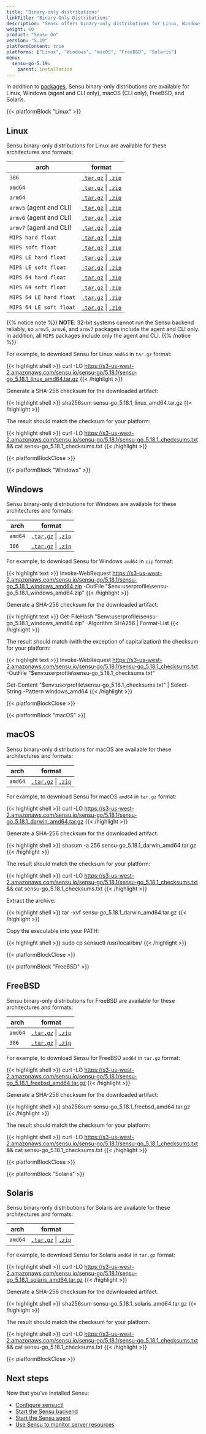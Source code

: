 ```yaml
---
title: "Binary-only distributions"
linkTitle: "Binary-Only Distributions"
description: "Sensu offers binary-only distributions for Linux, Windows, macOS, FreeBSD, and Solaris. Read this guide to learn how to download and verify Sensu binaries."
weight: 60
product: "Sensu Go"
version: "5.19"
platformContent: true
platforms: ["Linux", "Windows", "macOS", "FreeBSD", "Solaris"]
menu:
  sensu-go-5.19:
    parent: installation
---
```


In addition to [packages][1], Sensu binary-only distributions are available for Linux, Windows (agent and CLI only), macOS (CLI only), FreeBSD, and Solaris.

{{< platformBlock "Linux" >}}

## Linux

Sensu binary-only distributions for Linux are available for these architectures and formats:

| arch | format |
| --- | --- |
| `386` | [`.tar.gz`][19] \| [`.zip`][25] |
| `amd64` | [`.tar.gz`][14] \| [`.zip`][20] |
| `arm64` | [`.tar.gz`][15] \| [`.zip`][21]
| `armv5` (agent and CLI) | [`.tar.gz`][16] \| [`.zip`][22] |
| `armv6` (agent and CLI) | [`.tar.gz`][17] \| [`.zip`][23] |
| `armv7` (agent and CLI) | [`.tar.gz`][18] \| [`.zip`][24] |
| `MIPS hard float` | [`.tar.gz`][38] \| [`.zip`][39] |
| `MIPS soft float` | [`.tar.gz`][40] \| [`.zip`][41] |
| `MIPS LE hard float` | [`.tar.gz`][42] \| [`.zip`][43] |
| `MIPS LE soft float` | [`.tar.gz`][44] \| [`.zip`][45] |
| `MIPS 64 hard float` | [`.tar.gz`][46] \| [`.zip`][47] |
| `MIPS 64 soft float` | [`.tar.gz`][48] \| [`.zip`][49] |
| `MIPS 64 LE hard float` | [`.tar.gz`][50] \| [`.zip`][51] |
| `MIPS 64 LE soft float` | [`.tar.gz`][52] \| [`.zip`][53] |

{{% notice note %}}
**NOTE**: 32-bit systems cannot run the Sensu backend reliably, so `armv5`, `armv6`, and `armv7` packages include the agent and CLI only.
In addition, all `MIPS` packages include only the agent and CLI.
{{% /notice %}}

For example, to download Sensu for Linux `amd64` in `tar.gz` format:

{{< highlight shell >}}
curl -LO https://s3-us-west-2.amazonaws.com/sensu.io/sensu-go/5.18.1/sensu-go_5.18.1_linux_amd64.tar.gz
{{< /highlight >}}

Generate a SHA-256 checksum for the downloaded artifact:

{{< highlight shell >}}
sha256sum sensu-go_5.18.1_linux_amd64.tar.gz
{{< /highlight >}}

The result should match the checksum for your platform:

{{< highlight shell >}}
curl -LO https://s3-us-west-2.amazonaws.com/sensu.io/sensu-go/5.18.1/sensu-go_5.18.1_checksums.txt && cat sensu-go_5.18.1_checksums.txt
{{< /highlight >}}

{{< platformBlockClose >}}

{{< platformBlock "Windows" >}}

## Windows

Sensu binary-only distributions for Windows are available for these architectures and formats:

| arch | format |
| --- | --- |
| `amd64` | [`.tar.gz`][26] \| [`.zip`][28]
| `386` | [`.tar.gz`][27] \| [`.zip`][29]

For example, to download Sensu for Windows `amd64` in `zip` format:

{{< highlight text >}}
Invoke-WebRequest https://s3-us-west-2.amazonaws.com/sensu.io/sensu-go/5.18.1/sensu-go_5.18.1_windows_amd64.zip  -OutFile "$env:userprofile\sensu-go_5.18.1_windows_amd64.zip"
{{< /highlight >}}

Generate a SHA-256 checksum for the downloaded artifact:

{{< highlight text >}}
Get-FileHash "$env:userprofile\sensu-go_5.18.1_windows_amd64.zip" -Algorithm SHA256 | Format-List
{{< /highlight >}}

The result should match (with the exception of capitalization) the checksum for your platform:

{{< highlight text >}}
Invoke-WebRequest https://s3-us-west-2.amazonaws.com/sensu.io/sensu-go/5.18.1/sensu-go_5.18.1_checksums.txt -OutFile "$env:userprofile\sensu-go_5.18.1_checksums.txt"

Get-Content "$env:userprofile\sensu-go_5.18.1_checksums.txt" | Select-String -Pattern windows_amd64
{{< /highlight >}}

{{< platformBlockClose >}}

{{< platformBlock "macOS" >}}

## macOS

Sensu binary-only distributions for macOS are available for these architectures and formats:

| arch | format |
| --- | --- |
| `amd64` | [`.tar.gz`][30] \| [`.zip`][31]

For example, to download Sensu for macOS `amd64` in `tar.gz` format:

{{< highlight shell >}}
curl -LO https://s3-us-west-2.amazonaws.com/sensu.io/sensu-go/5.18.1/sensu-go_5.18.1_darwin_amd64.tar.gz
{{< /highlight >}}

Generate a SHA-256 checksum for the downloaded artifact:

{{< highlight shell >}}
shasum -a 256 sensu-go_5.18.1_darwin_amd64.tar.gz
{{< /highlight >}}

The result should match the checksum for your platform:

{{< highlight shell >}}
curl -LO https://s3-us-west-2.amazonaws.com/sensu.io/sensu-go/5.18.1/sensu-go_5.18.1_checksums.txt && cat sensu-go_5.18.1_checksums.txt
{{< /highlight >}}

Extract the archive:

{{< highlight shell >}}
tar -xvf sensu-go_5.18.1_darwin_amd64.tar.gz
{{< /highlight >}}

Copy the executable into your PATH:

{{< highlight shell >}}
sudo cp sensuctl /usr/local/bin/
{{< /highlight >}}

{{< platformBlockClose >}}

{{< platformBlock "FreeBSD" >}}

## FreeBSD

Sensu binary-only distributions for FreeBSD are available for these architectures and formats:

| arch | format |
| --- | --- |
| `amd64` | [`.tar.gz`][32] \| [`.zip`][33]
| `386` | [`.tar.gz`][34] \| [`.zip`][35]

For example, to download Sensu for FreeBSD `amd64` in `tar.gz` format:

{{< highlight shell >}}
curl -LO https://s3-us-west-2.amazonaws.com/sensu.io/sensu-go/5.18.1/sensu-go_5.18.1_freebsd_amd64.tar.gz
{{< /highlight >}}

Generate a SHA-256 checksum for the downloaded artifact:

{{< highlight shell >}}
sha256sum sensu-go_5.18.1_freebsd_amd64.tar.gz
{{< /highlight >}}

The result should match the checksum for your platform:

{{< highlight shell >}}
curl -LO https://s3-us-west-2.amazonaws.com/sensu.io/sensu-go/5.18.1/sensu-go_5.18.1_checksums.txt && cat sensu-go_5.18.1_checksums.txt
{{< /highlight >}}

{{< platformBlockClose >}}

{{< platformBlock "Solaris" >}}

## Solaris

Sensu binary-only distributions for Solaris are available for these architectures and formats:

| arch | format |
| --- | --- |
| `amd64` | [`.tar.gz`][36] \| [`.zip`][37]

For example, to download Sensu for Solaris `amd64` in `tar.gz` format:

{{< highlight shell >}}
curl -LO https://s3-us-west-2.amazonaws.com/sensu.io/sensu-go/5.18.1/sensu-go_5.18.1_solaris_amd64.tar.gz
{{< /highlight >}}

Generate a SHA-256 checksum for the downloaded artifact.

{{< highlight shell >}}
sha256sum sensu-go_5.18.1_solaris_amd64.tar.gz
{{< /highlight >}}

The result should match the checksum for your platform.

{{< highlight shell >}}
curl -LO https://s3-us-west-2.amazonaws.com/sensu.io/sensu-go/5.18.1/sensu-go_5.18.1_checksums.txt && cat sensu-go_5.18.1_checksums.txt
{{< /highlight >}}

{{< platformBlockClose >}}

## Next steps

Now that you’ve installed Sensu:

- [Configure sensuctl][4]
- [Start the Sensu backend][2]
- [Start the Sensu agent][3]
- [Use Sensu to monitor server resources][5]

[1]: ../install-sensu/
[2]: ../../reference/backend#operation
[3]: ../../reference/agent#operation
[4]: ../../sensuctl/reference#first-time-setup
[5]: ../../guides/monitor-server-resources/
[14]: https://s3-us-west-2.amazonaws.com/sensu.io/sensu-go/5.18.1/sensu-go_5.18.1_linux_amd64.tar.gz
[15]: https://s3-us-west-2.amazonaws.com/sensu.io/sensu-go/5.18.1/sensu-go_5.18.1_linux_arm64.tar.gz
[16]: https://s3-us-west-2.amazonaws.com/sensu.io/sensu-go/5.18.1/sensu-go_5.18.1_linux_armv5.tar.gz
[17]: https://s3-us-west-2.amazonaws.com/sensu.io/sensu-go/5.18.1/sensu-go_5.18.1_linux_armv6.tar.gz
[18]: https://s3-us-west-2.amazonaws.com/sensu.io/sensu-go/5.18.1/sensu-go_5.18.1_linux_armv7.tar.gz
[19]: https://s3-us-west-2.amazonaws.com/sensu.io/sensu-go/5.18.1/sensu-go_5.18.1_linux_386.tar.gz
[20]: https://s3-us-west-2.amazonaws.com/sensu.io/sensu-go/5.18.1/sensu-go_5.18.1_linux_amd64.zip
[21]: https://s3-us-west-2.amazonaws.com/sensu.io/sensu-go/5.18.1/sensu-go_5.18.1_linux_arm64.zip
[22]: https://s3-us-west-2.amazonaws.com/sensu.io/sensu-go/5.18.1/sensu-go_5.18.1_linux_armv5.zip
[23]: https://s3-us-west-2.amazonaws.com/sensu.io/sensu-go/5.18.1/sensu-go_5.18.1_linux_armv6.zip
[24]: https://s3-us-west-2.amazonaws.com/sensu.io/sensu-go/5.18.1/sensu-go_5.18.1_linux_armv7.zip
[25]: https://s3-us-west-2.amazonaws.com/sensu.io/sensu-go/5.18.1/sensu-go_5.18.1_linux_386.zip
[26]: https://s3-us-west-2.amazonaws.com/sensu.io/sensu-go/5.18.1/sensu-go_5.18.1_windows_amd64.tar.gz
[27]: https://s3-us-west-2.amazonaws.com/sensu.io/sensu-go/5.18.1/sensu-go_5.18.1_windows_386.tar.gz
[28]: https://s3-us-west-2.amazonaws.com/sensu.io/sensu-go/5.18.1/sensu-go_5.18.1_windows_amd64.zip
[29]: https://s3-us-west-2.amazonaws.com/sensu.io/sensu-go/5.18.1/sensu-go_5.18.1_windows_386.zip
[30]: https://s3-us-west-2.amazonaws.com/sensu.io/sensu-go/5.18.1/sensu-go_5.18.1_darwin_amd64.tar.gz
[31]: https://s3-us-west-2.amazonaws.com/sensu.io/sensu-go/5.18.1/sensu-go_5.18.1_darwin_amd64.zip
[32]: https://s3-us-west-2.amazonaws.com/sensu.io/sensu-go/5.18.1/sensu-go_5.18.1_freebsd_amd64.tar.gz
[33]: https://s3-us-west-2.amazonaws.com/sensu.io/sensu-go/5.18.1/sensu-go_5.18.1_freebsd_amd64.zip
[34]: https://s3-us-west-2.amazonaws.com/sensu.io/sensu-go/5.18.1/sensu-go_5.18.1_freebsd_386.tar.gz
[35]: https://s3-us-west-2.amazonaws.com/sensu.io/sensu-go/5.18.1/sensu-go_5.18.1_freebsd_386.zip
[36]: https://s3-us-west-2.amazonaws.com/sensu.io/sensu-go/5.18.1/sensu-go_5.18.1_solaris_amd64.tar.gz
[37]: https://s3-us-west-2.amazonaws.com/sensu.io/sensu-go/5.18.1/sensu-go_5.18.1_solaris_amd64.zip
[38]: https://s3-us-west-2.amazonaws.com/sensu.io/sensu-go/5.18.1/sensu-go_5.18.1_linux_mips_hardfloat.tar.gz
[39]: https://s3-us-west-2.amazonaws.com/sensu.io/sensu-go/5.18.1/sensu-go_5.18.1_linux_mips_hardfloat.zip
[40]: https://s3-us-west-2.amazonaws.com/sensu.io/sensu-go/5.18.1/sensu-go_5.18.1_linux_mips_softfloat.tar.gz
[41]: https://s3-us-west-2.amazonaws.com/sensu.io/sensu-go/5.18.1/sensu-go_5.18.1_linux_mips_softfloat.zip
[42]: https://s3-us-west-2.amazonaws.com/sensu.io/sensu-go/5.18.1/sensu-go_5.18.1_linux_mipsle_hardfloat.tar.gz
[43]: https://s3-us-west-2.amazonaws.com/sensu.io/sensu-go/5.18.1/sensu-go_5.18.1_linux_mipsle_hardfloat.zip
[44]: https://s3-us-west-2.amazonaws.com/sensu.io/sensu-go/5.18.1/sensu-go_5.18.1_linux_mipsle_softfloat.tar.gz
[45]: https://s3-us-west-2.amazonaws.com/sensu.io/sensu-go/5.18.1/sensu-go_5.18.1_linux_mipsle_softfloat.zip
[46]: https://s3-us-west-2.amazonaws.com/sensu.io/sensu-go/5.18.1/sensu-go_5.18.1_linux_mips64_hardfloat.tar.gz
[47]: https://s3-us-west-2.amazonaws.com/sensu.io/sensu-go/5.18.1/sensu-go_5.18.1_linux_mips64_hardfloat.zip
[48]: https://s3-us-west-2.amazonaws.com/sensu.io/sensu-go/5.18.1/sensu-go_5.18.1_linux_mips64_softfloat.tar.gz
[49]: https://s3-us-west-2.amazonaws.com/sensu.io/sensu-go/5.18.1/sensu-go_5.18.1_linux_mips64_softfloat.zip
[50]: https://s3-us-west-2.amazonaws.com/sensu.io/sensu-go/5.18.1/sensu-go_5.18.1_linux_mips64le_hardfloat.tar.gz
[51]: https://s3-us-west-2.amazonaws.com/sensu.io/sensu-go/5.18.1/sensu-go_5.18.1_linux_mips64le_hardfloat.zip
[52]: https://s3-us-west-2.amazonaws.com/sensu.io/sensu-go/5.18.1/sensu-go_5.18.1_linux_mips64le_softfloat.tar.gz
[53]: https://s3-us-west-2.amazonaws.com/sensu.io/sensu-go/5.18.1/sensu-go_5.18.1_linux_mips64le_softfloat.zip
